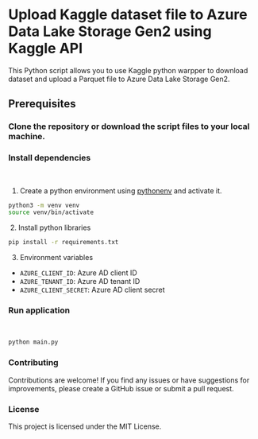  # Upload Kaggle dataset file to Azure Data Lake Storage Gen2 using Kaggle API

This Python script allows you to use Kaggle python warpper to download dataset and upload a Parquet file to Azure Data Lake Storage Gen2.

## Prerequisites

### Clone the repository or download the script files to your local machine.

### Install dependencies
​
1. Create a python environment using [pythonenv](https://docs.python.org/3/tutorial/venv.html) and activate it.
```bash
python3 -m venv venv
source venv/bin/activate
```
​
2. Install python libraries
```bash
pip install -r requirements.txt
```

3. Environment variables
  - `AZURE_CLIENT_ID`: Azure AD client ID
  - `AZURE_TENANT_ID`: Azure AD tenant ID
  - `AZURE_CLIENT_SECRET`: Azure AD client secret

### Run application
​
```bash
python main.py

```

### Contributing
Contributions are welcome! If you find any issues or have suggestions for improvements, please create a GitHub issue or submit a pull request.

### License
This project is licensed under the MIT License.